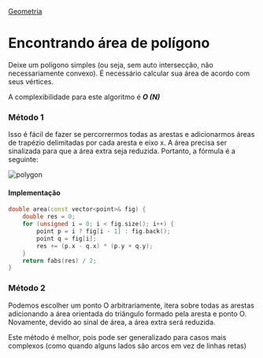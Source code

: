[Geometria]

# Encontrando área de polígono

Deixe um polígono simples (ou seja, sem auto intersecção, não necessariamente convexo). É necessário calcular sua área de acordo com seus vértices.

A complexibilidade para este algoritmo é ***O (N)***

### Método 1

Isso é fácil de fazer se percorrermos todas as arestas e adicionarmos áreas de trapézio delimitadas por cada aresta e eixo x. A área precisa ser sinalizada para que a área extra seja reduzida. Portanto, a fórmula é a seguinte:

![polygon](https://quicklatex.com/cache3/d7/ql_19408e2289499b4d047221f2eee903d7_l3.png)

#### Implementação

````cpp
double area(const vector<point>& fig) {
    double res = 0;
    for (unsigned i = 0; i < fig.size(); i++) {
        point p = i ? fig[i - 1] : fig.back();
        point q = fig[i];
        res += (p.x - q.x) * (p.y + q.y);
    }
    return fabs(res) / 2;
}
````

### Método 2

Podemos escolher um ponto O arbitrariamente, itera sobre todas as arestas adicionando a área orientada do triângulo formado pela aresta e ponto O. Novamente, devido ao sinal de área, a área extra será reduzida.

Este método é melhor, pois pode ser generalizado para casos mais complexos (como quando alguns lados são arcos em vez de linhas retas)



[Geometria]: https://github.com/alexistoigo/lab/blob/master/Geometria/main.md#geometria